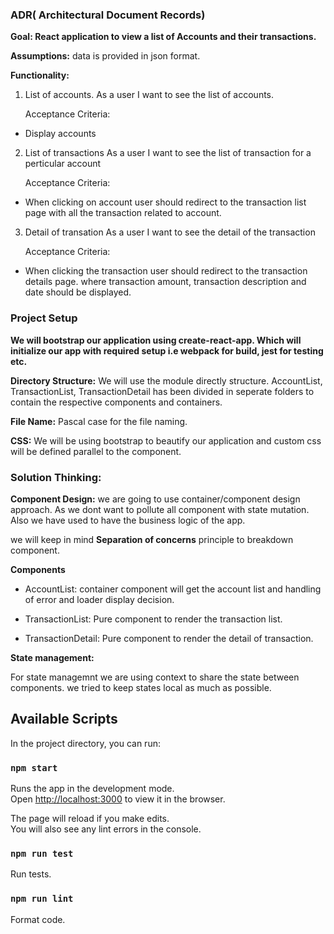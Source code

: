 ### ADR( Architectural Document Records)

**Goal: React application to view a list of Accounts and their transactions.**

**Assumptions:** data is provided in json format.

**Functionality:** 

1. List of accounts. 
    As a user I want to see the list of accounts. 

    Acceptance Criteria: 
- Display accounts 
        
2. List of transactions
    As a user I want to see the list of transaction for a perticular account

    Acceptance Criteria:
- When clicking on account user should redirect to the transaction list page with all the transaction related to account.

3. Detail of transation
    As a user I want to see the detail of the transaction

    Acceptance Criteria:
-  When clicking the transaction user should redirect to the transaction details page. where transaction amount, transaction description and date should be displayed.


### Project Setup

  **We will bootstrap our application using create-react-app. Which will initialize our app with required setup i.e webpack for build, jest for testing etc.** 

  **Directory Structure:** We will use the module directly structure. AccountList, TransactionList, TransactionDetail has been divided in seperate folders to contain the respective components and containers.
  
  
  **File Name:** Pascal case for the file naming.
  

  **CSS:** We will be using bootstrap to beautify our application and custom css will be defined parallel to the component. 
  
### Solution Thinking: 

  **Component Design:** we are going to use container/component design approach. As we dont want to pollute all component with state mutation. Also we have used to have the business logic of the app. 
  

  we will keep in mind **Separation of concerns** principle to breakdown component.

  **Components** 
  
  - AccountList: container component will get the account list and handling of error and loader display decision.  
   
  - TransactionList: Pure component to render the transaction list.
            
  - TransactionDetail: Pure component to render the detail of transaction.
    

 **State management:** 
   
  For state managemnt we are using context to share the state between components. we tried to keep states local as much as possible.



## Available Scripts

In the project directory, you can run:

### `npm start`

Runs the app in the development mode.<br />
Open [http://localhost:3000](http://localhost:3000) to view it in the browser.

The page will reload if you make edits.<br />
You will also see any lint errors in the console.

### `npm run test`

Run tests.<br />

### `npm run lint`

Format code.<br />


